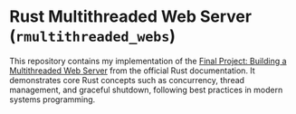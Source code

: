 # Rust Multithreaded Web Server (`rmultithreaded_webs`)

This repository contains my implementation of the [Final Project: Building a Multithreaded Web Server](https://doc.rust-lang.org/book/ch21-00-final-project-a-web-server.html) from the official Rust documentation. It demonstrates core Rust concepts such as concurrency, thread management, and graceful shutdown, following best practices in modern systems programming.
